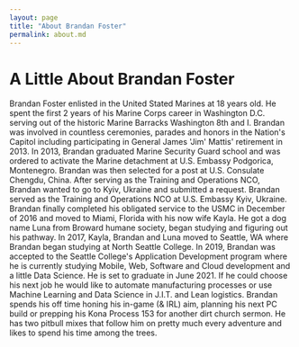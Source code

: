```yaml
---
layout: page
title: "About Brandan Foster"
permalink: about.md
---
```


# A Little About Brandan Foster
Brandan Foster enlisted in the United Stated Marines at 18 years old. He spent the first 2 years of his Marine Corps career in Washington D.C. serving out of the historic Marine Barracks Washington 8th and I. Brandan was involved in countless ceremonies, parades and honors in the Nation's Capitol including participating in General James 'Jim' Mattis' retirement in 2013. In 2013, Brandan graduated Marine Security Guard school and was ordered to activate the Marine detachment at U.S. Embassy Podgorica, Montenegro. Brandan was then selected for a post at U.S. Consulate Chengdu, China. After serving as the Training and Operations NCO, Brandan wanted to go to Kyiv, Ukraine and submitted a request. Brandan served as the Training and Operations NCO at U.S. Embassy Kyiv, Ukraine. Brandan finally completed his obligated service to the USMC in December of 2016 and moved to Miami, Florida with his now wife Kayla. He got a dog name Luna from Broward humane society, began studying and figuring out his pathway. In 2017, Kayla, Brandan and Luna moved to Seattle, WA where Brandan began studying at North Seattle College. In 2019, Brandan was accepted to the Seattle College's Application Development program where he is currently studying Mobile, Web, Software and Cloud development and a little Data Science. He is set to graduate in June 2021. If he could choose his next job he would like to automate manufacturing processes or use Machine Learning and Data Science in J.I.T. and Lean logistics. Brandan spends his off time honing his in-game (& IRL) aim, planning his next PC build or prepping his Kona Process 153 for another dirt church sermon. He has two pitbull mixes that follow him on pretty much every adventure and likes to spend his time among the trees.